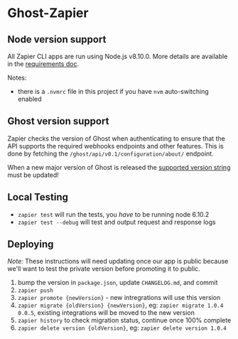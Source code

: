 # Ghost-Zapier

## Node version support

All Zapier CLI apps are run using Node.js v8.10.0. More details are available in the [requirements doc](https://zapier.github.io/zapier-platform-cli/index.html#requirements).

Notes:
- there is a `.nvmrc` file in this project if you have `nvm` auto-switching enabled

## Ghost version support

Zapier checks the version of Ghost when authenticating to ensure that the API supports the required webhooks endpoints and other features. This is done by fetching the `/ghost/api/v0.1/configuration/about/` endpoint.

When a new major version of Ghost is released the [supported version string](https://github.com/TryGhost/Ghost-Zapier/blob/master/authentication.js#L3) must be updated!

## Local Testing

- `zapier test` will run the tests, you _have_ to be running node 6.10.2
- `zapier test --debug` will test and output request and response logs

## Deploying

*Note:* These instructions will need updating once our app is public because we'll want to test the private version before promoting it to public.

1. bump the version in `package.json`, update `CHANGELOG.md`, and commit
2. `zapier push`
3. `zapier promote {newVersion}` - new intregrations will use this version
4. `zapier migrate {oldVersion} {newVersion}`, eg: `zapier migrate 1.0.4 0.0.5`, existing integrations will be moved to the new version
5. `zapier history` to check migration status, continue once 100% complete
6. `zapier delete version {oldVersion}`, eg: `zapier delete version 1.0.4`
